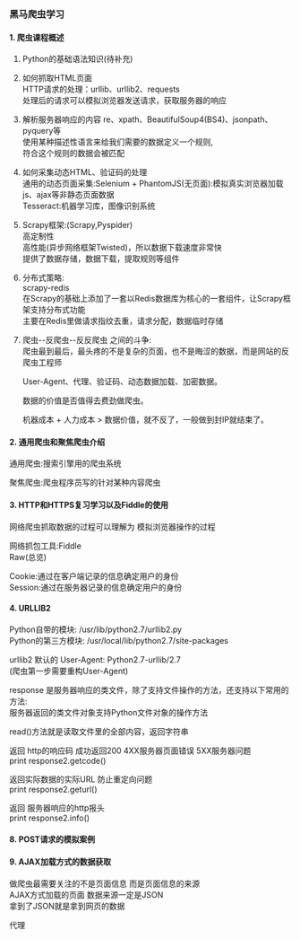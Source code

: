 ### 黑马爬虫学习

#### 1. 爬虫课程概述
1. Python的基础语法知识(待补充)  

2. 如何抓取HTML页面  
    HTTP请求的处理：urllib、urllib2、requests  
    处理后的请求可以模拟浏览器发送请求，获取服务器的响应  

3. 解析服务器响应的内容
    re、xpath、BeautifulSoup4(BS4)、jsonpath、pyquery等   
    使用某种描述性语言来给我们需要的数据定义一个规则,  
    符合这个规则的数据会被匹配  
    
4. 如何采集动态HTML、验证码的处理  
    通用的动态页面采集:Selenium + PhantomJS(无页面):模拟真实浏览器加载js、ajax等非静态页面数据  
    Tesseract:机器学习库，图像识别系统  
    
5. Scrapy框架:(Scrapy,Pyspider)  
    高定制性  
    高性能(异步网络框架Twisted)，所以数据下载速度非常快  
    提供了数据存储，数据下载，提取规则等组件  
    
6. 分布式策略:  
    scrapy-redis  
    在Scrapy的基础上添加了一套以Redis数据库为核心的一套组件，让Scrapy框架支持分布式功能  
    主要在Redis里做请求指纹去重，请求分配，数据临时存储  

7. 爬虫--反爬虫--反反爬虫 之间的斗争:  
    爬虫最到最后，最头疼的不是复杂的页面，也不是晦涩的数据，而是网站的反爬虫工程师  
    
    User-Agent、代理、验证码、动态数据加载、加密数据。  
    
    数据的价值是否值得去费劲做爬虫。  
    
    机器成本 + 人力成本 > 数据价值，就不反了，一般做到封IP就结束了。  
    
    
#### 2. 通用爬虫和聚焦爬虫介绍
通用爬虫:搜索引擎用的爬虫系统  

聚焦爬虫:爬虫程序员写的针对某种内容爬虫  

#### 3. HTTP和HTTPS复习学习以及Fiddle的使用
网络爬虫抓取数据的过程可以理解为 模拟浏览器操作的过程  

网络抓包工具:Fiddle  
Raw(总览)  

Cookie:通过在客户端记录的信息确定用户的身份  
Session:通过在服务器记录的信息确定用户的身份  

#### 4. URLLIB2
Python自带的模块: /usr/lib/python2.7/urllib2.py  
Python的第三方模块: /usr/local/lib/python2.7/site-packages  

urllib2 默认的 User-Agent: Python2.7-urllib/2.7    
(爬虫第一步需要重构User-Agent)  

response 是服务器响应的类文件，除了支持文件操作的方法，还支持以下常用的方法:  
服务器返回的类文件对象支持Python文件对象的操作方法  

read()方法就是读取文件里的全部内容，返回字符串  

返回 http的响应码 成功返回200 4XX服务器页面错误 5XX服务器问题  
print response2.getcode()  

返回实际数据的实际URL 防止重定向问题  
print response2.geturl()  

返回 服务器响应的http报头  
print response2.info()


#### 8. POST请求的模拟案例



#### 9. AJAX加载方式的数据获取
做爬虫最需要关注的不是页面信息 而是页面信息的来源  
AJAX方式加载的页面 数据来源一定是JSON  
拿到了JSON就是拿到网页的数据  


代理




